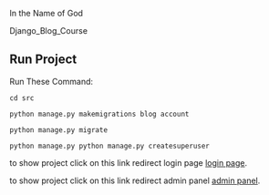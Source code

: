 In the Name of God

Django_Blog_Course
## Run Project
Run These Command:
```
cd src
```
```
python manage.py makemigrations blog account
```
```
python manage.py migrate
```
```
python manage.py python manage.py createsuperuser
```
to show project click on this link redirect login page [login page](http://127.0.0.1:8000/account/login/).

to show project click on this link redirect admin panel [admin panel](http://127.0.0.1:8000/admin/).
